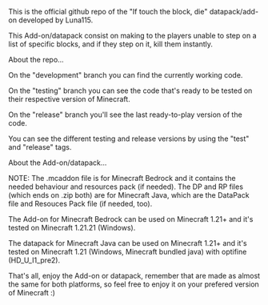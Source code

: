 This is the official github repo of the "If touch the block, die" datapack/add-on developed by Luna115.

This Add-on/datapack consist on making to the players unable to step on a list of specific blocks, and if they step on
it, kill them instantly.

About the repo...

On the "development" branch you can find the currently working code.

On the "testing" branch you can see the code that's ready to be tested on their respective version of Minecraft.

On the "release" branch you'll see the last ready-to-play version of the code.

You can see the different testing and release versions by using the "test" and "release" tags.

About the Add-on/datapack...

NOTE: The .mcaddon file is for Minecraft Bedrock and it contains the needed behaviour and resources pack (if needed).
The DP and RP files (which ends on .zip both) are for Minecraft Java, which are the DataPack file and Resouces Pack
file (if needed, too).

The Add-on for Minecraft Bedrock can be used on Minecraft 1.21+ and it's tested on Minecraft 1.21.21 (Windows).

The datapack for Minecraft Java can be used on Minecraft 1.21+ and it's tested on Minecraft 1.21 (Windows, Minecraft bundled java) with optifine (HD_U_I1_pre2).

That's all, enjoy the Add-on or datapack, remember that are made as almost the same for both platforms, so feel free to enjoy it on your prefered version of Minecraft :)
